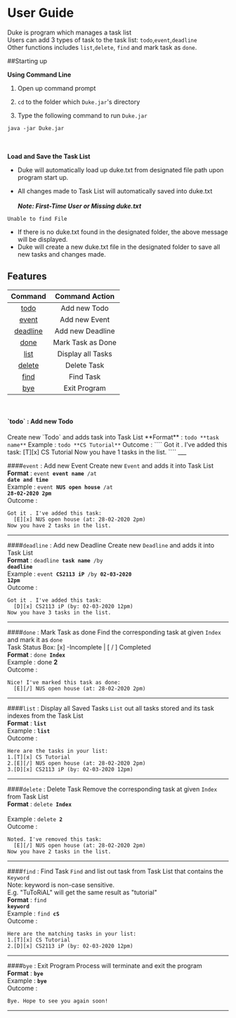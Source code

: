 # User Guide
Duke is program which manages a task list  
Users can add 3 types of task  to the task list: `todo`,`event`,`deadline`  
Other functions includes `list`,`delete`, `find` and mark task as `done`.

##Starting up


**Using Command Line**
1. Open up command prompt

2. `cd` to the folder which `Duke.jar`'s directory

3. Type the following command to run `Duke.jar`
 ````
 java -jar Duke.jar
 ````
<br><br>
**Load and Save the Task List**
- Duke will automatically load up duke.txt from designated file path upon program start up.

- All changes made to Task List will automatically saved into duke.txt
<br><br>
**_Note: First-Time User or Missing duke.txt_**  
````
Unable to find File
````
- If there is no duke.txt found in the designated folder, the above message will be displayed.
- Duke will create a new duke.txt file in the designated folder 
to save all new tasks and changes made.


## Features 

Command|Command Action
:---: |:---:
[todo](#todo)|Add new Todo
[event](#event)|Add new Event
[deadline](#deadline)|Add new Deadline
[done](#done)|Mark Task as Done
[list](#list)|Display all Tasks
[delete](#delete)|Delete Task
[find](#find)|Find Task
[bye](#bye)|Exit Program
<br>
    
<h4 id="todo">`todo` : Add new Todo</h4>
Create new `Todo` and adds task into Task List  
**Format** : <code>todo **task name**</code>  
Example : <code>todo **CS Tutorial**</code>  
Outcome :  
````
Got it . I've added this task:   
  [T][x] CS Tutorial   
Now you have 1 tasks in the list. 
````
___

####`event` : Add new Event
Create new `Event` and adds it into Task List  
**Format** : <code>event **event name** /at **date and time**</code>  
Example : <code>event **NUS open house** /at **28-02-2020 2pm**</code>  
Outcome :  
````
Got it . I've added this task:
  [E][x] NUS open house (at: 28-02-2020 2pm)   
Now you have 2 tasks in the list. 
````
___
####`deadline` : Add new Deadline
Create new `Deadline` and adds it into Task List  
**Format** : <code>deadline **task name** /by **deadline**</code>  
Example : <code>event **CS2113 iP** /by **02-03-2020 12pm**</code>  
Outcome :  
````
Got it . I've added this task:
  [D][x] CS2113 iP (by: 02-03-2020 12pm)   
Now you have 3 tasks in the list. 
````
___
####`done` : Mark Task as done
Find the corresponding task at given `Index` and mark it as `done`  
Task Status Box: [x] -Incomplete | [ / ] Completed  
**Format** : <code>done **Index**</code>  
Example : done **2**</code>  
Outcome :  
````
Nice! I've marked this task as done:
  [E][/] NUS open house (at: 28-02-2020 2pm)
````
___
####`list` : Display all Saved Tasks
`List` out all tasks stored and its task indexes from the Task List  
**Format** : <code>**list**</code>  
Example : <code>**list**</code>  
Outcome :  
````
Here are the tasks in your list:
1.[T][x] CS Tutorial
2.[E][/] NUS open house (at: 28-02-2020 2pm)
3.[D][x] CS2113 iP (by: 02-03-2020 12pm)
````
___
####`delete` : Delete Task
Remove the corresponding task at given `Index` from Task List  
**Format** : <code>delete **Index** </code>  
Example : <code>delete **2**</code>  
Outcome :  
````
Noted. I've removed this task:
  [E][/] NUS open house (at: 28-02-2020 2pm)  
Now you have 2 tasks in the list. 
````
___
####`find` : Find Task
`Find` and list out task from Task List that contains the `Keyword`  
Note: keyword is non-case sensitive.  
E.g. "TuToRiAL" will get the same result as "tutorial"  
**Format** : <code>find **keyword**</code>  
Example : <code>find **cS**</code>  
Outcome :  
````
Here are the matching tasks in your list:
1.[T][x] CS Tutorial
2.[D][x] CS2113 iP (by: 02-03-2020 12pm)
````
___

####`bye` : Exit Program
Process will terminate and exit the program  
**Format** : <code>**bye**</code>  
Example : <code>**bye**</code>  
Outcome :  
````
Bye. Hope to see you again soon!
````
___